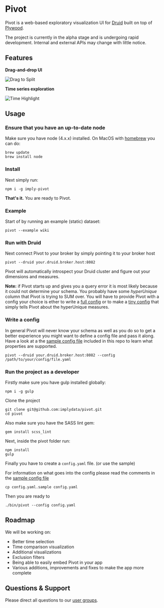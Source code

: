 # Pivot

Pivot is a web-based exploratory visualization UI for [Druid](https://github.com/druid-io/druid) built on top of 
[Plywood](https://github.com/implydata/plywood). 

The project is currently in the alpha stage and is undergoing rapid development.
Internal and external APIs may change with little notice.

## Features

**Drag-and-drop UI**

![Drag to Split](https://github.com/implydata/pivot/raw/master/assets/images/drag-to-split.gif)

**Time series exploration**

![Time Highlight](https://github.com/implydata/pivot/raw/master/assets/images/time-highlight.gif)

## Usage

### Ensure that you have an up-to-date node

Make sure you have node (4.x.x) installed. On MacOS with [homebrew](http://brew.sh/) you can do:

```
brew update
brew install node
```

### Install

Next simply run:

```
npm i -g imply-pivot
```

**That's it.** You are ready to Pivot.


### Example

Start of by running an example (static) dataset:

```
pivot --example wiki
```

### Run with Druid

Next connect Pivot to your broker by simply pointing it to your broker host

```
pivot --druid your.druid.broker.host:8082
```

Pivot will automatically introspect your Druid cluster and figure out your dimensions and measures.

**Note:** if Pivot starts up and gives you a query error it is most likely because it could not determine your schema.
You probably have some *hyperUnique* column that Pivot is trying to SUM over. You will have to provide Pivot with a config
your choice is ether to write a [full config](/config.yaml.sample) or to make a [tiny config](/hyper-unique-patch-config.yaml)
that simply tells Pivot about the hyperUnique measures.   

### Write a config

In general Pivot will never know your schema as well as you do so to get a better experience you might want to define a config file and pass it along.
Have a look at a the [sample config file](/config.yaml.sample) included in this repo to learn what properties are supported. 

```
pivot --druid your.druid.broker.host:8082 --config /path/to/your/config/file.yaml
```

### Run the project as a developer

Firstly make sure you have gulp installed globally:

```
npm i -g gulp
```

Clone the project

```
git clone git@github.com:implydata/pivot.git
cd pivot
```

Also make sure you have the SASS lint gem:

```
gem install scss_lint
```

Next, inside the pivot folder run:

```
npm install
gulp
```

Finally you have to create a `config.yaml` file. (or use the sample)

For information on what goes into the config please read the comments in the [sample config file](/config.yaml.sample)

```
cp config.yaml.sample config.yaml
```

Then you are ready to

```
./bin/pivot --config config.yaml
```


## Roadmap

We will be working on:
- Better time selection
- Time comparison visualization
- Additional visualizations
- Exclusion filters
- Being able to easily embed Pivot in your app
- Various additions, improvements and fixes to make the app more complete

## Questions & Support

Please direct all questions to our [user groups](https://groups.google.com/forum/#!forum/imply-user-group).
